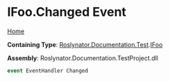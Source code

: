 <a name="_Top"></a>

# IFoo\.Changed Event

[Home](../../../../../README.md#_Top)

**Containing Type**: [Roslynator.Documentation.Test](../../README.md#_Top)\.[IFoo](../README.md#_Top)

**Assembly**: Roslynator\.Documentation\.TestProject\.dll

```csharp
event EventHandler Changed
```

